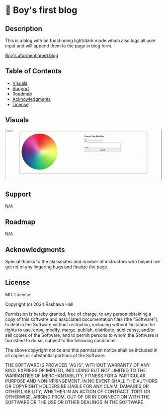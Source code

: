 # 🥹 Boy's first blog

## Description 
This is a blog with an functioning light/dark mode which also logs all user input and will append them to the page in blog form.

[Boy's aformentioned blog](https://ther16h.github.io/boy-s-first-blog/)

## Table of Contents

- [Visuals](#visuals)
- [Support](#support)
- [Roadmap](#roadmap)
- [Acknowledgments](#acknowledgments)
- [License](#license)

## Visuals
![example](./Assets/images/example.gif)


## Support
N/A

## Roadmap
N/A

## Acknowledgments
Special thanks to the classmates and number of instructors who helped me get rid of any lingering bugs and finalize the page.

## License
MIT License

Copyright (c) 2024 Rashawn Hall

Permission is hereby granted, free of charge, to any person obtaining a copy
of this software and associated documentation files (the "Software"), to deal
in the Software without restriction, including without limitation the rights
to use, copy, modify, merge, publish, distribute, sublicense, and/or sell
copies of the Software, and to permit persons to whom the Software is
furnished to do so, subject to the following conditions:

The above copyright notice and this permission notice shall be included in all
copies or substantial portions of the Software.

THE SOFTWARE IS PROVIDED "AS IS", WITHOUT WARRANTY OF ANY KIND, EXPRESS OR
IMPLIED, INCLUDING BUT NOT LIMITED TO THE WARRANTIES OF MERCHANTABILITY,
FITNESS FOR A PARTICULAR PURPOSE AND NONINFRINGEMENT. IN NO EVENT SHALL THE
AUTHORS OR COPYRIGHT HOLDERS BE LIABLE FOR ANY CLAIM, DAMAGES OR OTHER
LIABILITY, WHETHER IN AN ACTION OF CONTRACT, TORT OR OTHERWISE, ARISING FROM,
OUT OF OR IN CONNECTION WITH THE SOFTWARE OR THE USE OR OTHER DEALINGS IN THE
SOFTWARE.